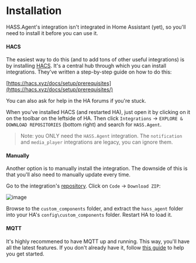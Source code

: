 # Installation

HASS.Agent's integration isn't integrated in Home Assistant (yet), so you'll need to install it before you can use it. 

#### HACS

The easiest way to do this (and to add tons of other useful integrations) is by installing [HACS](https://hacs.xyz). It's a central hub through which you can install integrations. They've written a step-by-step guide on how to do this:

[https://hacs.xyz/docs/setup/prerequisites](https://hacs.xyz/docs/setup/prerequisites/)

You can also ask for help in the HA forums if you're stuck.

When you've installed HACS (and restarted HA), just open it by clicking on it on the toolbar on the leftside of HA. Then click `Integrations` -> `EXPLORE & DOWNLOAD REPOSITORIES` (bottom right) and search for `HASS.Agent`.

> Note: you ONLY need the `HASS.Agent` integration. The `notification` and `media_player` integrations are legacy, you can ignore them.

#### Manually

Another option is to manually install the integration. The downside of this is that you'll also need to manually update every time. 

Go to the integration's [repository](https://github.com/LAB02-Research/HASS.Agent-Integration). Click on `Code` -> `Download ZIP`:

![image](https://user-images.githubusercontent.com/81011038/201074779-650633aa-f132-4a82-99cb-e692dbd1ce9f.png)

Browse to the `custom_components` folder, and extract the `hass_agent` folder into your HA's `config\custom_components` folder. Restart HA to load it.

#### MQTT

It's highly recommened to have MQTT up and running. This way, you'll have all the latest features. If you don't already have it, follow [this guide](https://www.youtube.com/watch?v=dqTn-Gk4Qeo) to help you get started.
